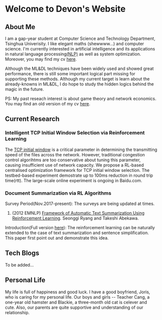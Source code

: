 # Welcome to Devon's Website

## About Me

I am a gap-year student at Computer Science and Technology Department, Tsinghua Univerisity. I like elegant maths (shewwww...) and computer science. I'm currently interested in artificial intelligence and its applications in natural language processing[(NLP)](https://en.wikipedia.org/wiki/Natural_language_processing) as well as system optimization. Moreover, you may find my cv [here](./my_cv.pdf).

Although the ML&DL techniques have been widely used and showed great performance, there is still some important logical part missing for supporting these methods. Although my current target is learn about the already-knowns in ML&DL, I do hope to study the hidden logics behind the magic in the future.

PS: My past reseach interest is about game theory and network economics. You may find an old version of my cv [here](./past_cv.pdf).

## Current Research

### Intelligent TCP Initial Window Selection via Reinforcement Learning

The [TCP initial window](https://en.wikipedia.org/wiki/TCP_congestion_control) is a critical parameter in determining the transmitting speed of the files across the network. However, traditional congestion control algorihtms are too conservative about tuning this parameter, causing insufficient use of network capacity. We propose a RL-based centralised optimization framework for TCP initial window selection. The testbed-based experiment demostrate up to 100ms reduction in round trip time(rtt). The large-scale online experiment is ongoing in Baidu.com.

### Document Summarization via RL Algorithms

Survey Period(Nov.2017-present): The surveys are being updated at times.

1. (2012 EMNLP) [Framework of Automatic Text Summarization Using Reinforcement Learning](./rl_12.pdf). Seonggi Ryang and Takeshi Abekawa.

Introduction(Full version [here](./blog/blog_1.md)): The reinforcement learning can be naturally extended to the case of text summarization and sentence simplification. This paper first point out and demonstrate this idea.

## Tech Blogs

To be added...

## Personal Life

My life is full of happiness and good luck. I have a good boyfriend, Joris, who is caring for my personal life. Our boys and girls -- Teacher Cang, a one-year old hamster and Blackie, a three-month old cat is celever and cute. Also, our parents are quite supportive and understanding of our relationship. 
